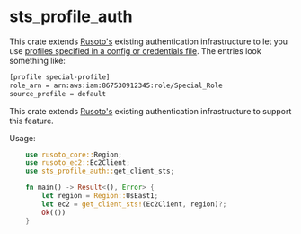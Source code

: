 # sts_profile_auth
This crate extends [Rusoto's](https://crates.io/crates/rusoto) existing authentication infrastructure to let you use [profiles specified in a config or credentials file](https://docs.aws.amazon.com/cli/latest/userguide/cli-configure-files.html).  The entries look something like:

```bash
[profile special-profile]
role_arn = arn:aws:iam:867530912345:role/Special_Role
source_profile = default
```

This crate extends [Rusoto's](https://crates.io/crates/rusoto) existing authentication infrastructure to support this feature.

Usage:

```rust
    use rusoto_core::Region;
    use rusoto_ec2::Ec2Client;
    use sts_profile_auth::get_client_sts;

    fn main() -> Result<(), Error> {
        let region = Region::UsEast1;
        let ec2 = get_client_sts!(Ec2Client, region)?;
        Ok(())
    }
```
